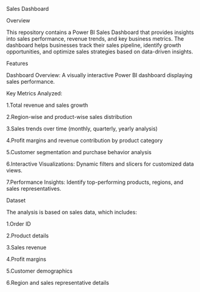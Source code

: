 Sales Dashboard

Overview

This repository contains a Power BI Sales Dashboard that provides insights into sales performance, revenue trends, and key business metrics. The dashboard helps businesses track their sales pipeline, identify growth opportunities, and optimize sales strategies based on data-driven insights.

Features

Dashboard Overview: A visually interactive Power BI dashboard displaying sales performance.

Key Metrics Analyzed:

1.Total revenue and sales growth

2.Region-wise and product-wise sales distribution

3.Sales trends over time (monthly, quarterly, yearly analysis)

4.Profit margins and revenue contribution by product category

5.Customer segmentation and purchase behavior analysis

6.Interactive Visualizations: Dynamic filters and slicers for customized data views.

7.Performance Insights: Identify top-performing products, regions, and sales representatives.

Dataset

The analysis is based on sales data, which includes:

1.Order ID

2.Product details

3.Sales revenue

4.Profit margins

5.Customer demographics

6.Region and sales representative details
